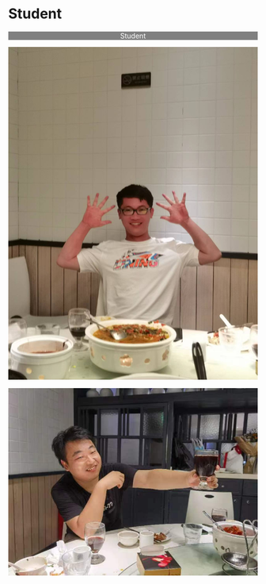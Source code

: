 # Student



<div style="text-align: center;background-color: gray;color: white;">
 Student
</div>

![微信图片_20220613160334](/images/a5.jpg)



![微信图片_20220613160401](/images/a9.jpg)